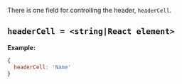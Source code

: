 There is one field for controlling the header, `headerCell`.

## **`headerCell = <string|React element>`**

**Example:**

```javascript
{
  headerCell: 'Name'
}
```

